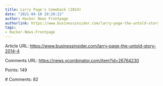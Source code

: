 ```yaml
---
title: Larry Page's Comeback (2014)
date: "2021-04-10 19:20:22"
author: Hacker News Frontpage
authorlink: https://www.businessinsider.com/larry-page-the-untold-story-2014-4
tags:
- Hacker-News-Frontpage
---
```


<p>Article URL: <a href="https://www.businessinsider.com/larry-page-the-untold-story-2014-4">https://www.businessinsider.com/larry-page-the-untold-story-2014-4</a></p>
<p>Comments URL: <a href="https://news.ycombinator.com/item?id=26764230">https://news.ycombinator.com/item?id=26764230</a></p>
<p>Points: 149</p>
<p># Comments: 82</p>
